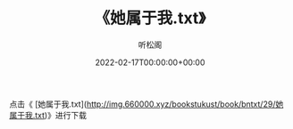﻿---
title:  《她属于我.txt》
date:   2022-02-17T00:00:00+00:00
author: 听松阁
layout: post
permalink: /她属于我/
categories: 小说
tags: [小说]
---

点击《 [她属于我.txt](<a href="http://img.660000.xyz/bookstukust/book/bntxt/29/" target=_blank>http://img.660000.xyz/bookstukust/book/bntxt/29/她属于我.txt)》进行下载